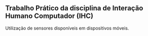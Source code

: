 ## Trabalho Prático da disciplina de Interação Humano Computador (IHC)

Utilização de sensores disponíveis em dispositivos móveis.
